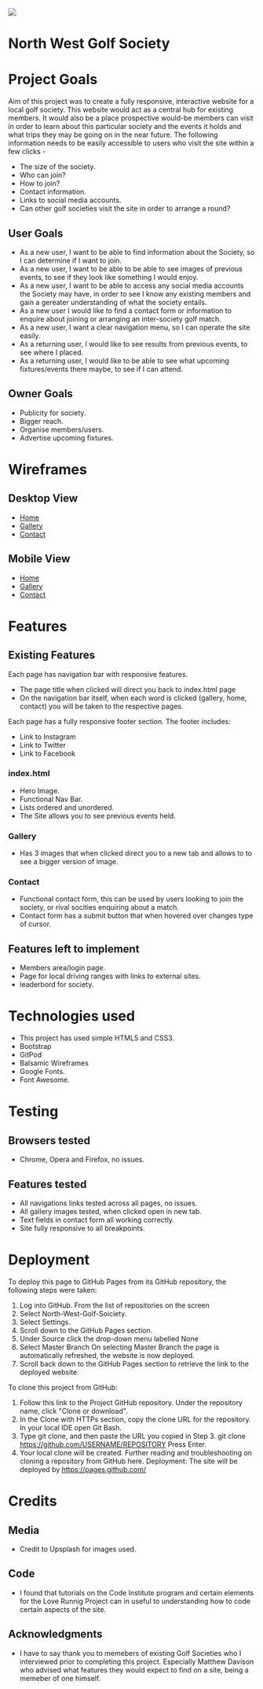 <img src="https://codeinstitute.s3.amazonaws.com/fullstack/ci_logo_small.png" style="margin: 0;">

# North West Golf Society

# Project Goals
Aim of this project was to create a fully responsive, interactive website for a local golf society. This website would act as a central hub for existing members. It would also be a place prospective would-be members can visit in order to learn about this particular society and the events it holds and what trips they may be going on in the near future. 
The following information needs to be easily accessible to users who visit the site within a few clicks -
* The size of the society.
* Who can join?
* How to join?
* Contact information.
* Links to social media accounts.
* Can other golf societies visit the site in order to arrange a round?

## User Goals
* As a new user, I want to be able to find information about the Society, so I can determine if I want to join.
* As a new user, I want to be able to be able to see images of previous events, to see if they look like something I would enjoy.
* As a new user, I want to be able to access any social media accounts the Society may have, in order to see I know any existing members and gain a gereater understanding of what the society entails.
* As a new user I would like to find a contact form or information to enquire about joining or arranging an inter-society golf match.
* As a new user, I want a clear navigation menu, so I can operate the site easily.
* As a returning user, I would like to see results from previous events, to see where I placed.
* As a returning user, I would like to be able to see what upcoming fixtures/events there maybe, to see if I can attend. 

## Owner Goals
* Publicity for society.
* Bigger reach.
* Organise members/users.
* Advertise upcoming fixtures.

# Wireframes

## Desktop View

* [Home](https://browser-bc5b3951-22f2-4c0d-bbd7-9cda9ca5e490.ws-eu03.gitpod.io/workspace/North-West-Golf-Soiciety./assets/wireframes/North%20West%20Golf%20Society%20-%20index.png)
* [Gallery](https://browser-bc5b3951-22f2-4c0d-bbd7-9cda9ca5e490.ws-eu03.gitpod.io/workspace/North-West-Golf-Soiciety./assets/wireframes/North%20West%20Golf%20Socitety%20-%20Gallery.png)
* [Contact](https://browser-bc5b3951-22f2-4c0d-bbd7-9cda9ca5e490.ws-eu03.gitpod.io/workspace/North-West-Golf-Soiciety./assets/wireframes/North%20West%20Golf%20Society%20-%20Enquire.png)

## Mobile View

* [Home](https://browser-bc5b3951-22f2-4c0d-bbd7-9cda9ca5e490.ws-eu03.gitpod.io/workspace/North-West-Golf-Soiciety./assets/wireframes/North%20West%20Golf%20Society%20index%20-%20Iphone.png)
* [Gallery](https://browser-bc5b3951-22f2-4c0d-bbd7-9cda9ca5e490.ws-eu03.gitpod.io/workspace/North-West-Golf-Soiciety./assets/wireframes/North%20West%20Golf%20Society%20-%20Gallery%20-%20Iphone.png)
* [Contact](https://browser-bc5b3951-22f2-4c0d-bbd7-9cda9ca5e490.ws-eu03.gitpod.io/workspace/North-West-Golf-Soiciety./assets/wireframes/North%20West%20Golf%20Society%20-%20Enquire%20-%20Iphone%20.png)




# Features
## Existing Features 
Each page has navigation bar with responsive features.
* The page title when clicked will direct you back to index.html page
* On the navigation bar itself, when each word is clicked (gallery, home, contact) you will be taken to the respective pages.

Each page has a fully responsive footer section. The footer includes:
* Link to Instagram
* Link to Twitter
* Link to Facebook 

### index.html 
* Hero Image.
* Functional Nav Bar.
* Lists ordered and unordered.
* The Site allows you to see previous events held.

### Gallery 
* Has 3 images that when clicked direct you to a new tab and allows to to see a bigger version of image.

### Contact
* Functional contact form, this can be used by users looking to join the society, or rival socities enquiring about a match.
* Contact form has a submit button that when hovered over changes type of cursor. 

## Features left to implement 
* Members area/login page.
* Page for local driving ranges with links to external sites.
* leaderbord for society. 

# Technologies used
* This project has used simple HTML5 and CSS3.
* Bootstrap
* GitPod
* Balsamic Wireframes
* Google Fonts.
* Font Awesome.

# Testing
## Browsers tested
* Chrome, Opera and Firefox, no issues.

## Features tested
* All navigations links tested across all pages, no issues. 
* All gallery images tested, when clicked open in new tab.
* Text fields in contact form all working correctly.
* Site fully responsive to all breakpoints. 

# Deployment 
To deploy this page to GitHub Pages from its GitHub repository, the following steps were taken:
1. Log into GitHub. From the list of repositories on the screen 
2. Select North-West-Golf-Soiciety.
3. Select Settings. 
4. Scroll down to the GitHub Pages section. 
5. Under Source click the drop-down menu labelled None
6. Select Master Branch On selecting Master Branch the page is automatically refreshed, the website is now deployed. 
7. Scroll back down to the GitHub Pages section to retrieve the link to the deployed website.

To clone this project from GitHub:
1. Follow this link to the Project GitHub repository. Under the repository name, click "Clone or download". 
2. In the Clone with HTTPs section, copy the clone URL for the repository. In your local IDE open Git Bash. 
3. Type git clone, and then paste the URL you copied in Step 3. git clone https://github.com/USERNAME/REPOSITORY Press Enter. 
4. Your local clone will be created. Further reading and troubleshooting on cloning a repository from GitHub here.
Deployment: The site will be deployed by https://pages.github.com/




# Credits
## Media
* Credit to Upsplash for images used. 
## Code 
* I found that tutorials on the Code Institute program and certain elements for the Love Runnig Project can in useful to understanding how to code certain aspects of the site.
## Acknowledgments
* I have to say thank you to memebers of existing Golf Societies who I interviewed prior to completing this project.
Especially Matthew Davison who advised what features they would expect to find on a site, being a memeber of one himself. 